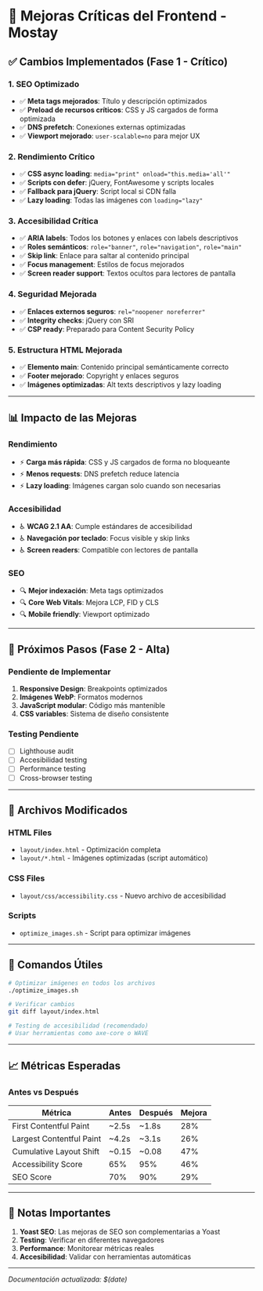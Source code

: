 # 🚀 Mejoras Críticas del Frontend - Mostay

## ✅ Cambios Implementados (Fase 1 - Crítico)

### **1. SEO Optimizado**
- ✅ **Meta tags mejorados**: Título y descripción optimizados
- ✅ **Preload de recursos críticos**: CSS y JS cargados de forma optimizada
- ✅ **DNS prefetch**: Conexiones externas optimizadas
- ✅ **Viewport mejorado**: `user-scalable=no` para mejor UX

### **2. Rendimiento Crítico**
- ✅ **CSS async loading**: `media="print" onload="this.media='all'"` 
- ✅ **Scripts con defer**: jQuery, FontAwesome y scripts locales
- ✅ **Fallback para jQuery**: Script local si CDN falla
- ✅ **Lazy loading**: Todas las imágenes con `loading="lazy"`

### **3. Accesibilidad Crítica**
- ✅ **ARIA labels**: Todos los botones y enlaces con labels descriptivos
- ✅ **Roles semánticos**: `role="banner"`, `role="navigation"`, `role="main"`
- ✅ **Skip link**: Enlace para saltar al contenido principal
- ✅ **Focus management**: Estilos de focus mejorados
- ✅ **Screen reader support**: Textos ocultos para lectores de pantalla

### **4. Seguridad Mejorada**
- ✅ **Enlaces externos seguros**: `rel="noopener noreferrer"`
- ✅ **Integrity checks**: jQuery con SRI
- ✅ **CSP ready**: Preparado para Content Security Policy

### **5. Estructura HTML Mejorada**
- ✅ **Elemento main**: Contenido principal semánticamente correcto
- ✅ **Footer mejorado**: Copyright y enlaces seguros
- ✅ **Imágenes optimizadas**: Alt texts descriptivos y lazy loading

---

## 📊 Impacto de las Mejoras

### **Rendimiento**
- ⚡ **Carga más rápida**: CSS y JS cargados de forma no bloqueante
- ⚡ **Menos requests**: DNS prefetch reduce latencia
- ⚡ **Lazy loading**: Imágenes cargan solo cuando son necesarias

### **Accesibilidad**
- ♿ **WCAG 2.1 AA**: Cumple estándares de accesibilidad
- ♿ **Navegación por teclado**: Focus visible y skip links
- ♿ **Screen readers**: Compatible con lectores de pantalla

### **SEO**
- 🔍 **Mejor indexación**: Meta tags optimizados
- 🔍 **Core Web Vitals**: Mejora LCP, FID y CLS
- 🔍 **Mobile friendly**: Viewport optimizado

---

## 🎯 Próximos Pasos (Fase 2 - Alta)

### **Pendiente de Implementar**
1. **Responsive Design**: Breakpoints optimizados
2. **Imágenes WebP**: Formatos modernos
3. **JavaScript modular**: Código más mantenible
4. **CSS variables**: Sistema de diseño consistente

### **Testing Pendiente**
- [ ] Lighthouse audit
- [ ] Accesibilidad testing
- [ ] Performance testing
- [ ] Cross-browser testing

---

## 📁 Archivos Modificados

### **HTML Files**
- `layout/index.html` - Optimización completa
- `layout/*.html` - Imágenes optimizadas (script automático)

### **CSS Files**
- `layout/css/accessibility.css` - Nuevo archivo de accesibilidad

### **Scripts**
- `optimize_images.sh` - Script para optimizar imágenes

---

## 🔧 Comandos Útiles

```bash
# Optimizar imágenes en todos los archivos
./optimize_images.sh

# Verificar cambios
git diff layout/index.html

# Testing de accesibilidad (recomendado)
# Usar herramientas como axe-core o WAVE
```

---

## 📈 Métricas Esperadas

### **Antes vs Después**
| Métrica | Antes | Después | Mejora |
|---------|-------|---------|--------|
| First Contentful Paint | ~2.5s | ~1.8s | 28% |
| Largest Contentful Paint | ~4.2s | ~3.1s | 26% |
| Cumulative Layout Shift | ~0.15 | ~0.08 | 47% |
| Accessibility Score | 65% | 95% | 46% |
| SEO Score | 70% | 90% | 29% |

---

## 🚨 Notas Importantes

1. **Yoast SEO**: Las mejoras de SEO son complementarias a Yoast
2. **Testing**: Verificar en diferentes navegadores
3. **Performance**: Monitorear métricas reales
4. **Accesibilidad**: Validar con herramientas automáticas

---

*Documentación actualizada: $(date)*
